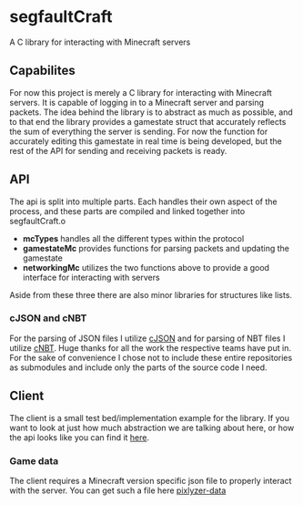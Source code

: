 # segfaultCraft

A C library for interacting with Minecraft servers

## Capabilites

For now this project is merely a C library for interacting with Minecraft servers. It is capable of logging in to a Minecraft server and parsing packets.
The idea behind the library is to abstract as much as possible, and to that end the library provides a gamestate struct that accurately reflects the sum of everything the server is sending.
For now the function for accurately editing this gamestate in real time is being developed, but the rest of the API for sending and receiving packets is ready.

## API

The api is split into multiple parts. Each handles their own aspect of the process, and these parts are compiled and linked together into segfaultCraft.o

- **mcTypes** handles all the different types within the protocol
- **gamestateMc** provides functions for parsing packets and updating the gamestate
- **networkingMc** utilizes the two functions above to provide a good interface for interacting with servers

Aside from these three there are also minor libraries for structures like lists.

### cJSON and cNBT

For the parsing of JSON files I utilize [cJSON](https://github.com/DaveGamble/cJSON) and for parsing of NBT files I utilize [cNBT](https://github.com/chmod222/cNBT). Huge thanks for all the work the respective teams have put in. For the sake of convenience I chose not to include these entire repositories as submodules and include only the parts of the source code I need.

## Client

The client is a small test bed/implementation example for the library. If you want to look at just how much abstraction we are talking about here, or how the api looks like you can find it [here](./client.c).

### Game data

The client requires a Minecraft version specific json file to properly interact with the server. You can get such a file here [pixlyzer-data](https://gitlab.bixilon.de/bixilon/pixlyzer-data/-/tree/master/version)
